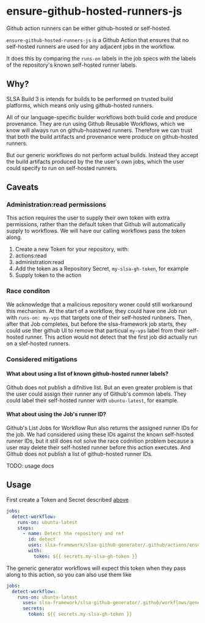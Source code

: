 # ensure-github-hosted-runners-js

Github action runners can be either github-hosted or self-hosted.

`ensure-github-hosted-runners-js` is a Github Action that ensures that no self-hosted 
runners are used for any adjacent jobs in the workflow.

It does this by comparing the `runs-on` labels in the job specs with the 
labels of the repository's known self-hosted runner labels.

## Why?

SLSA Build 3 is intends for builds to be performed on trusted build platforms, which
means only using github-hosted runners.

All of our language-specific builder workflows both build code and produce provenance.
They are run using Github Reusable Workflows, which we know will always run on github-hoastwed runners.
Therefore we can trust that both the build artifacts and provenance were produce on
github-hosted runners.

But our generic workflows do not perform actual builds. Instead they accept the build artifacts
produced by the the user's own jobs, which the user could specify to run on self-hosted runners.

## Caveats

### Administration:read permissions

This action requires the user to supply their own token with extra permissions, rather than the 
default token that Github will automatically supply to workflows. We will have our calling workflows
pass the token along.

1. Create a new Token for your repository, with:
  1. actions:read
  2. administration:read
2. Add the token as a Repository Secret, `my-slsa-gh-token`, for example
3. Supply token to the action

### Race conditon

We acknowledge that a malicious repository woner could still workaround this mechanism.
At the start of a workflow, they could have one Job run with `runs-on: my-vps` that targets one of 
their self-hosted runbners. Then, after that Job completes, but before the slsa-framework job starts,
they could use ther github UI to remove that particual `my-vps` label from their self-hosted runner.
This action would not detect that the first job did actually run on a slef-hosted runners.

### Considered mitigations

#### What about using a list of known github-hosted runner labels?

Github does not publish a difnitive list. But an even greater problem is that the user could assign their
runner any of Github's common labels. They could label their self-hosted runner with `ubuntu-latest`, for example.


#### What about using the Job's runner ID?

Github's List Jobs for Workflow Run also returns the assigned runner IDs for the job. We had considered
using these IDs against the known self-hsoted runner IDs, but it still does not solve the race codnition problem
because a user may delete their self-hosted runner before this action executes. And Github does not publish
a list of github-hosted runner IDs.

TODO: usage docs

## Usage

First create a Token and Secret described [above](#administrationread-permissions)

```yaml
jobs:
  detect-workflow:
    runs-on: ubuntu-latest
    steps:
      - name: Detect the repository and ref
        id: detect
        uses: slsa-framework/slsa-github-generator/.github/actions/ensure-github-hosted-runners@<git hash>
        with:
          token: ${{ secrets.my-slsa-gh-token }}
```

The generic generator workflows will expect this token when they pass
along to this action, so you can also use them like

```yaml
jobs:
  detect-workflow:
    runs-on: ubuntu-latest
      uses: slsa-framework/slsa-github-generator/.github/workflows/generator_generic_slsa3.yml@v1.9.0@<git hash>
      secrets:
        token: ${{ secrets.my-slsa-gh-token }}
```
